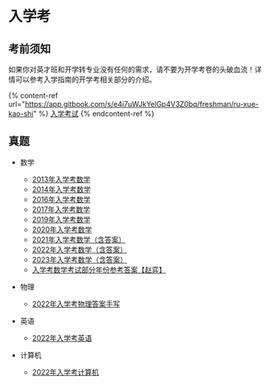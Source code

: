 # 入学考

## 考前须知

如果你对英才班和开学转专业没有任何的需求，请不要为开学考卷的头破血流！详情可以参考入学指南的开学考相关部分的介绍。

{% content-ref url="https://app.gitbook.com/s/e4i7uWJkYelGp4V3Z0bq/freshman/ru-xue-kao-shi" %}
[入学考试](https://app.gitbook.com/s/e4i7uWJkYelGp4V3Z0bq/freshman/ru-xue-kao-shi)
{% endcontent-ref %}

## 真题

* 数学
  * [2013年入学考数学](https://easylink.cc/ghqimy)
  * [2014年入学考数学](https://easylink.cc/2nv90h)
  * [2016年入学考数学](https://easylink.cc/tlj524)
  * [2017年入学考数学](https://easylink.cc/tqqijg)
  * [2019年入学考数学](https://easylink.cc/32a2m4)
  * [2020年入学考数学](https://easylink.cc/hgvv05)
  * [2021年入学考数学（含答](https://easylink.cc/gh0uv1)[案](https://easylink.cc/gh0uv1)[）](https://easylink.cc/gh0uv1)
  * [2022年入学考数学（含答案）](https://easylink.cc/fmi7hk)
  * [2023年入学考数学（含答案）](https://easylink.cc/5zf2s)
  * [入学考数学考试部分年份参考答案【赵弈】](https://easylink.cc/4n0w6e)
* 物理
  * [2022年入学考物理答案手写](https://easylink.cc/mgh2yn)
* 英语
  * [2022年入学考英语](https://easylink.cc/6ahamh)
*   计算机

    * [2022年入学考计算机](https://easylink.cc/witlr)

